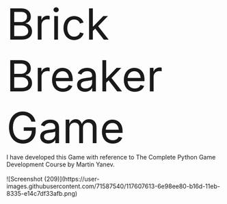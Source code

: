 <style>
  .size{
    font-size: 100;
  }
  </style>
<div class="size"> Brick Breaker Game</div>  
I have developed this Game with reference to The Complete Python Game Development Course by Martin Yanev.
<br><br>
![Screenshot (209)](https://user-images.githubusercontent.com/71587540/117607613-6e98ee80-b16d-11eb-8335-e14c7df33afb.png)
